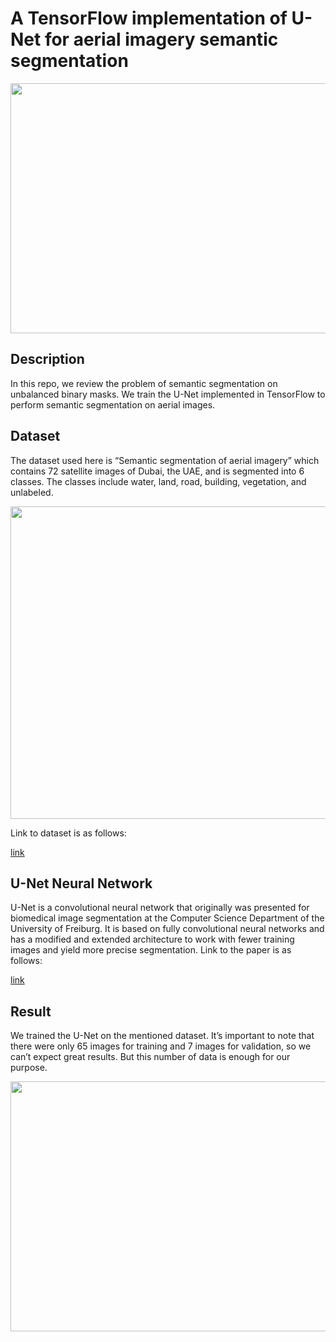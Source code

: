
# A TensorFlow implementation of U-Net for aerial imagery semantic segmentation
<p align="center">
<kbd>
   <img align="center" src="https://user-images.githubusercontent.com/54831801/189468893-29420c1f-714b-40b1-86c4-49f9f78e1176.png" width="900" height="400">
</kbd>
</p>

## Description 
In this repo, we review the problem of semantic segmentation on unbalanced binary masks. We train the U-Net implemented in TensorFlow to perform semantic segmentation on aerial images. 

## Dataset
The dataset used here is “Semantic segmentation of aerial imagery” which contains 72 satellite images of Dubai, the UAE, and is segmented into 6 classes. The classes include water, land, road, building, vegetation, and unlabeled.
<p align="center">
<kbd>
   <img align="center" src="https://user-images.githubusercontent.com/54831801/189468915-d5f76ea4-f462-4cb1-a9ab-b26631a06c69.png" width="900" height="500">
</kbd>
</p>
Link to dataset is as follows:

[link](https://www.kaggle.com/datasets/humansintheloop/semantic-segmentation-of-aerial-imagery)
## U-Net Neural Network
U-Net is a convolutional neural network that originally was presented for biomedical image segmentation at the Computer Science Department of the University of Freiburg. It is based on fully convolutional neural networks and has a modified and extended architecture to work with fewer training images and yield more precise segmentation.
Link to the paper is as follows:

[link](https://arxiv.org/pdf/1505.04597v1.pdf)


## Result
We trained the U-Net on the mentioned dataset. It’s important to note that there were only 65 images for training and 7 images for validation, so we can’t expect great results. But this number of data is enough for our purpose.

<p align="center">
<kbd>
   <img align="center" src="https://user-images.githubusercontent.com/54831801/189468927-158c295f-24a3-4364-9118-61b6c9a8e9f9.png" width="900" height="400">
</kbd>
</p>
